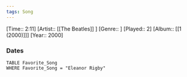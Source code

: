 ```yaml
---
tags: Song  
---
```

[Time:: 2:11]
[Artist:: [[The Beatles]] ]
[Genre:: ]
[Played:: 2]
[Album:: [[1 (2000)]]]
[Year:: 2000]
### Dates
````dataview
TABLE Favorite_Song
WHERE Favorite_Song = "Eleanor Rigby"
````